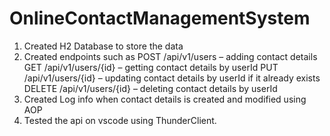 # OnlineContactManagementSystem
1. Created H2 Database to store the data
2. Created endpoints such as
	POST /api/v1/users – adding contact details
	GET /api/v1/users/{id} – getting contact details by userId
	PUT /api/v1/users/{id} – updating contact details by userId if it already exists
	DELETE /api/v1/users/{id} – deleting contact details by userId
3. Created Log info when contact details is created and modified using AOP
4. Tested the api on vscode using ThunderClient.
